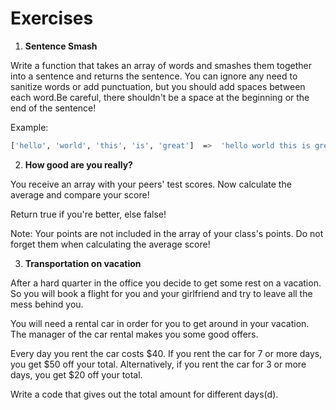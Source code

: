 # Exercises

1. **Sentence Smash**

Write a function that takes an array of words and smashes them together into a sentence and returns the sentence.
You can ignore any need to sanitize words or add punctuation, but you should add spaces between each word.Be careful,
there shouldn't be a space at the beginning or the end of the sentence!

Example:

```bash
['hello', 'world', 'this', 'is', 'great']  =>  'hello world this is great'
```

2. **How good are you really?**

You receive an array with your peers' test scores. Now calculate the average and compare your score!

Return true if you're better, else false!

Note:
Your points are not included in the array of your class's points. Do not forget them when calculating the average score!

3. **Transportation on vacation**

After a hard quarter in the office you decide to get some rest on a vacation.
So you will book a flight for you and your girlfriend and try to leave all the mess behind you.

You will need a rental car in order for you to get around in your vacation. 
The manager of the car rental makes you some good offers.

Every day you rent the car costs $40. If you rent the car for 7 or more days, you get $50 off your total. 
Alternatively, if you rent the car for 3 or more days, you get $20 off your total.

Write a code that gives out the total amount for different days(d).

